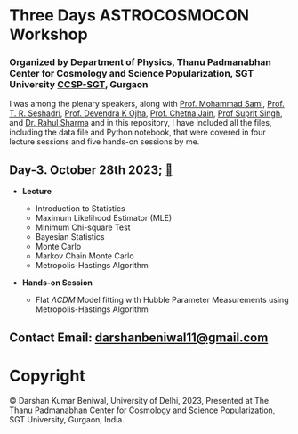 # Three Days ASTROCOSMOCON Workshop
### Organized by Department of Physics, Thanu Padmanabhan Center for Cosmology and Science Popularization, SGT University [CCSP-SGT](https://www.ccspsgt.science/), Gurgaon    

I was among the plenary speakers, along with [Prof. Mohammad Sami](https://en.wikipedia.org/wiki/Mohammad_Sami_(professor)), [Prof. T. R. Seshadri](http://people.du.ac.in/~trs/), [Prof. Devendra K Ojha](https://vidwan.inflibnet.ac.in/profile/71), [Prof. Chetna Jain](https://inspirehep.net/authors/1960653?ui-citation-summary=true), [Prof Suprit Singh](https://iitd.irins.org/profile/204008),  and [Dr. Rahul Sharma](https://scholar.google.com/citations?hl=en&user=M-G1pLUAAAAJ&view_op=list_works&sortby=pubdate) and in this repository, I have included all the files, including the data file and Python notebook, that were covered in four lecture sessions and five hands-on sessions by me.

## Day-3. October 28th 2023; [🔗](https://github.com/darshanbeniwal/Data_to_Discovery_ASTROCOSMOCON_SGT_2023/blob/main/HandsOn_Bayesian_Statistics.ipynb)

* **Lecture**
  * Introduction to Statistics  
  * Maximum Likelihood Estimator (MLE)  
  * Minimum Chi-square Test
  * Bayesian Statistics  
  * Monte Carlo  
  * Markov Chain Monte Carlo  
  * Metropolis-Hastings Algorithm 

* **Hands-on Session**
  * Flat $\Lambda CDM$ Model fitting with Hubble Parameter Measurements using Metropolis-Hastings Algorithm

 ## Contact Email: darshanbeniwal11@gmail.com
 # Copyright  
 © Darshan Kumar Beniwal, University of Delhi, 2023, Presented at The Thanu Padmanabhan Center for Cosmology and Science Popularization, SGT University, Gurgaon, India.
 
